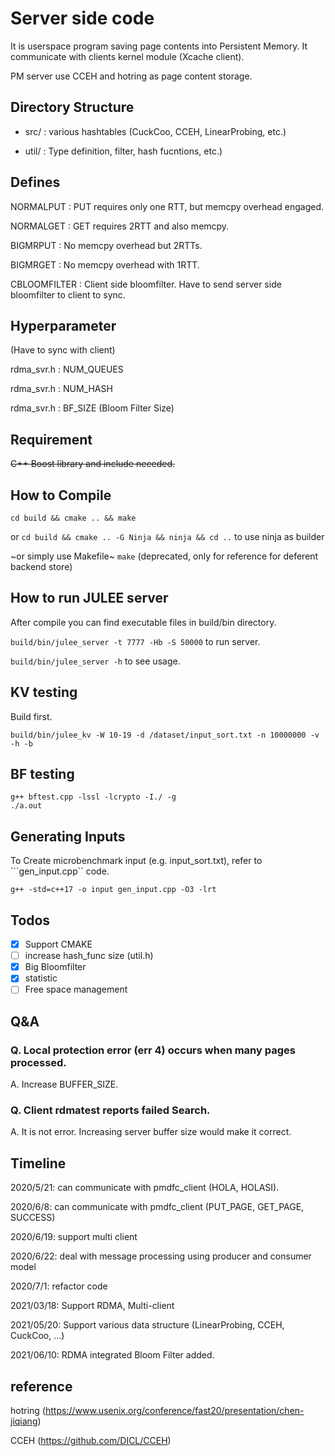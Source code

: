 # Server side code

It is userspace program saving page contents into Persistent Memory.
It communicate with clients kernel module (Xcache client).

PM server use CCEH and hotring as page content storage.

## Directory Structure
- src/ : various hashtables (CuckCoo, CCEH, LinearProbing, etc.)

- util/ : Type definition, filter, hash fucntions, etc.)

## Defines
NORMALPUT : PUT requires only one RTT, but memcpy overhead engaged.

NORMALGET : GET requires 2RTT and also memcpy.

BIGMRPUT  : No memcpy overhead but 2RTTs.

BIGMRGET  : No memcpy overhead with 1RTT.

CBLOOMFILTER : Client side bloomfilter. Have to send server side bloomfilter to client to sync.

## Hyperparameter
(Have to sync with client)

rdma_svr.h : NUM_QUEUES

rdma_svr.h : NUM_HASH

rdma_svr.h : BF_SIZE   (Bloom Filter Size)

## Requirement
~~C++ Boost library and include neeeded.~~

## How to Compile
```cd build && cmake .. && make```

or ```cd build && cmake .. -G Ninja && ninja && cd ..``` to use ninja as builder

~or simply use Makefile~ ```make``` (deprecated, only for reference for deferent backend store)

## How to run JULEE server
After compile you can find executable files in build/bin directory.

```build/bin/julee_server -t 7777 -Hb -S 50000``` to run server.

```build/bin/julee_server -h``` to see usage.

## KV testing
Build first.

```build/bin/julee_kv -W 10-19 -d /dataset/input_sort.txt -n 10000000 -v -h -b```

## BF testing
```
g++ bftest.cpp -lssl -lcrypto -I./ -g
./a.out
```

## Generating Inputs
To Create microbenchmark input (e.g. input_sort.txt), refer to ```gen_input.cpp`` code.

```
g++ -std=c++17 -o input gen_input.cpp -O3 -lrt
```

## Todos
- [x] Support CMAKE
- [ ] increase hash_func size (util.h)
- [x] Big Bloomfilter
- [x] statistic
- [ ] Free space management

## Q&A
### Q. Local protection error (err 4) occurs when many pages processed.
A. Increase BUFFER_SIZE.

### Q. Client rdmatest reports failed Search.
A. It is not error. Increasing server buffer size would make it correct.

## Timeline

2020/5/21: can communicate with pmdfc_client (HOLA, HOLASI).

2020/6/8: can communicate with pmdfc_client (PUT_PAGE, GET_PAGE, SUCCESS)

2020/6/19: support multi client

2020/6/22: deal with message processing using producer and consumer model

2020/7/1: refactor code

2021/03/18: Support RDMA, Multi-client

2021/05/20: Support various data structure (LinearProbing, CCEH, CuckCoo, ...)

2021/06/10: RDMA integrated Bloom Filter added.


## reference

hotring (https://www.usenix.org/conference/fast20/presentation/chen-jiqiang)

CCEH (https://github.com/DICL/CCEH)
